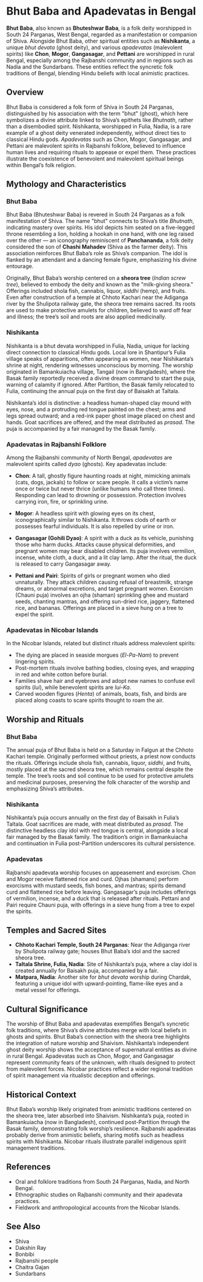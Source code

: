 # Bhut Baba and Apadevatas in Bengal

**Bhut Baba**, also known as **Bhuteshwar Baba**, is a folk deity worshipped in South 24 Parganas, West Bengal, regarded as a manifestation or companion of Shiva. Alongside Bhut Baba, other spiritual entities such as **Nishikanta**, a unique *bhut devata* (ghost deity), and various *apadevatas* (malevolent spirits) like **Chon**, **Mogor**, **Gangasagar**, and **Pettani** are worshipped in rural Bengal, especially among the Rajbanshi community and in regions such as Nadia and the Sundarbans. These entities reflect the syncretic folk traditions of Bengal, blending Hindu beliefs with local animistic practices.


## Overview

Bhut Baba is considered a folk form of Shiva in South 24 Parganas, distinguished by his association with the term "bhut" (ghost), which here symbolizes a divine attribute linked to Shiva’s epithets like *Bhutnath*, rather than a disembodied spirit. Nishikanta, worshipped in Fulia, Nadia, is a rare example of a ghost deity venerated independently, without direct ties to classical Hindu gods. *Apadevatas* such as Chon, Mogor, Gangasagar, and Pettani are malevolent spirits in Rajbanshi folklore, believed to influence human lives and requiring rituals to appease or expel them. These practices illustrate the coexistence of benevolent and malevolent spiritual beings within Bengal’s folk religion.


## Mythology and Characteristics

### Bhut Baba

Bhut Baba (Bhuteshwar Baba) is revered in South 24 Parganas as a folk manifestation of Shiva. The name "bhut" connects to Shiva’s title *Bhutnath*, indicating mastery over spirits. His idol depicts him seated on a five-legged throne resembling a lion, holding a hookah in one hand, with one leg raised over the other — an iconography reminiscent of **Panchananda**, a folk deity considered the son of **Chashi Mahadev** (Shiva as the farmer deity). This association reinforces Bhut Baba’s role as Shiva’s companion. The idol is flanked by an attendant and a dancing female figure, emphasizing his divine entourage.

Originally, Bhut Baba’s worship centered on a **sheora tree** (*Indian screw tree*), believed to embody the deity and known as the "milk-giving sheora." Offerings included shola fish, cannabis, liquor, *siddhi* (hemp), and fruits. Even after construction of a temple at Chhoto Kachari near the Adiganga river by the Shulipota railway gate, the sheora tree remains sacred. Its roots are used to make protective amulets for children, believed to ward off fear and illness; the tree’s soil and roots are also applied medicinally.

### Nishikanta

Nishikanta is a bhut devata worshipped in Fulia, Nadia, unique for lacking direct connection to classical Hindu gods. Local lore in Shantipur’s Fulia village speaks of apparitions, often appearing as women, near Nishikanta’s shrine at night, rendering witnesses unconscious by morning. The worship originated in Bamankuiacha village, Tangail (now in Bangladesh), where the Basak family reportedly received a divine dream command to start the puja, warning of calamity if ignored. After Partition, the Basak family relocated to Fulia, continuing the annual puja on the first day of Baisakh at Taltala.

Nishikanta’s idol is distinctive: a headless human-shaped clay mound with eyes, nose, and a protruding red tongue painted on the chest; arms and legs spread outward; and a red-ink paper ghost image placed on chest and hands. Goat sacrifices are offered, and the meat distributed as *prasad*. The puja is accompanied by a fair managed by the Basak family.

### Apadevatas in Rajbanshi Folklore

Among the Rajbanshi community of North Bengal, *apadevatas* are malevolent spirits called *dyao* (ghosts). Key apadevatas include:

* **Chon**: A tall, ghostly figure haunting roads at night, mimicking animals (cats, dogs, jackals) to follow or scare people. It calls a victim’s name once or twice but never thrice (unlike humans who call three times). Responding can lead to drowning or possession. Protection involves carrying iron, fire, or sprinkling urine.

* **Mogor**: A headless spirit with glowing eyes on its chest, iconographically similar to Nishikanta. It throws clods of earth or possesses fearful individuals. It is also repelled by urine or iron.

* **Gangasagar (Gohili Dyao)**: A spirit with a duck as its vehicle, punishing those who harm ducks. Attacks cause physical deformities, and pregnant women may bear disabled children. Its puja involves vermilion, incense, white cloth, a duck, and a lit clay lamp. After the ritual, the duck is released to carry Gangasagar away.

* **Pettani and Pairi**: Spirits of girls or pregnant women who died unnaturally. They attack children causing refusal of breastmilk, strange dreams, or abnormal excretions, and target pregnant women. Exorcism (Chauni puja) involves an ojha (shaman) sprinkling ghee and mustard seeds, chanting mantras, and offering sun-dried rice, jaggery, flattened rice, and bananas. Offerings are placed in a sieve hung on a tree to expel the spirit.

### Apadevatas in Nicobar Islands

In the Nicobar Islands, related but distinct rituals address malevolent spirits:

* The dying are placed in seaside morgues (*El-Pa-Nam*) to prevent lingering spirits.
* Post-mortem rituals involve bathing bodies, closing eyes, and wrapping in red and white cotton before burial.
* Families shave hair and eyebrows and adopt new names to confuse evil spirits (*Iui*), while benevolent spirits are *Iui-Ka*.
* Carved wooden figures (*Henta*) of animals, boats, fish, and birds are placed along coasts to scare spirits thought to roam the air.


## Worship and Rituals

### Bhut Baba

The annual puja of Bhut Baba is held on a Saturday in Falgun at the Chhoto Kachari temple. Originally performed without priests, a priest now conducts the rituals. Offerings include shola fish, cannabis, liquor, *siddhi*, and fruits, mostly placed at the sacred sheora tree, which remains central despite the temple. The tree’s roots and soil continue to be used for protective amulets and medicinal purposes, preserving the folk character of the worship and emphasizing Shiva’s attributes.

### Nishikanta

Nishikanta’s puja occurs annually on the first day of Baisakh in Fulia’s Taltala. Goat sacrifices are made, with meat distributed as *prasad*. The distinctive headless clay idol with red tongue is central, alongside a local fair managed by the Basak family. The tradition’s origin in Bamankuiacha and continuation in Fulia post-Partition underscores its cultural persistence.

### Apadevatas

Rajbanshi apadevata worship focuses on appeasement and exorcism. Chon and Mogor receive flattened rice and curd. Ojhas (shamans) perform exorcisms with mustard seeds, fish bones, and mantras; spirits demand curd and flattened rice before leaving. Gangasagar’s puja includes offerings of vermilion, incense, and a duck that is released after rituals. Pettani and Pairi require Chauni puja, with offerings in a sieve hung from a tree to expel the spirits.


## Temples and Sacred Sites

* **Chhoto Kachari Temple, South 24 Parganas**: Near the Adiganga river by Shulipota railway gate; houses Bhut Baba’s idol and the sacred sheora tree.
* **Taltala Shrine, Fulia, Nadia**: Site of Nishikanta’s puja, where a clay idol is created annually for Baisakh puja, accompanied by a fair.
* **Matpara, Nadia**: Another site for *bhut devata* worship during Chardak, featuring a unique idol with upward-pointing, flame-like eyes and a metal vessel for offerings.


## Cultural Significance

The worship of Bhut Baba and apadevatas exemplifies Bengal’s syncretic folk traditions, where Shiva’s divine attributes merge with local beliefs in ghosts and spirits. Bhut Baba’s connection with the sheora tree highlights the integration of nature worship and Shaivism. Nishikanta’s independent ghost deity worship shows the acceptance of supernatural entities as divine in rural Bengal. Apadevatas such as Chon, Mogor, and Gangasagar represent community fears of the unknown, with rituals designed to protect from malevolent forces. Nicobar practices reflect a wider regional tradition of spirit management via ritualistic deception and offerings.


## Historical Context

Bhut Baba’s worship likely originated from animistic traditions centered on the sheora tree, later absorbed into Shaivism. Nishikanta’s puja, rooted in Bamankuiacha (now in Bangladesh), continued post-Partition through the Basak family, demonstrating folk worship’s resilience. Rajbanshi apadevatas probably derive from animistic beliefs, sharing motifs such as headless spirits with Nishikanta. Nicobar rituals illustrate parallel indigenous spirit management traditions.


## References

* Oral and folklore traditions from South 24 Parganas, Nadia, and North Bengal.
* Ethnographic studies on Rajbanshi community and their apadevata practices.
* Fieldwork and anthropological accounts from the Nicobar Islands.


## See Also

* Shiva
* Dakshin Ray
* Bonbibi
* Rajbanshi people
* Chaitra Gajan
* Sundarbans

